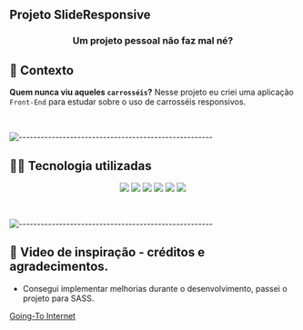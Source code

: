 ## Projeto SlideResponsive
 
<h3 align='center'> Um projeto pessoal não faz mal né? </h3>

## 📄 Contexto

**Quem nunca viu aqueles `carrosséis`?** Nesse projeto eu criei uma aplicação `Front-End` para estudar sobre o uso de carrosséis responsivos.

<br/>


![-----------------------------------------------------](https://raw.githubusercontent.com/andreasbm/readme/master/assets/lines/rainbow.png)


## 👨‍💻 Tecnologia utilizadas

<p align='center'>
  <img src='https://img.shields.io/badge/JavaScript-yellow?style=for-the-badge' />
  <img src='https://img.shields.io/badge/Git-black?style=for-the-badge' />
  <img src='https://img.shields.io/badge/GitHub-purple?style=for-the-badge' />
  <img src='https://img.shields.io/badge/css-blue?style=for-the-badge' />
  <img src='https://img.shields.io/badge/html-orange?style=for-the-badge' />
  <img src='https://img.shields.io/badge/sass-pink?style=for-the-badge' />
</p>

<br/>


![-----------------------------------------------------](https://raw.githubusercontent.com/andreasbm/readme/master/assets/lines/rainbow.png)


## 🧠 Video de inspiração - créditos e agradecimentos.

- Consegui implementar melhorias durante o desenvolvimento, passei o projeto para SASS.

[Going-To Internet](https://www.youtube.com/watch?v=drOgpionKpY)

<br/>
